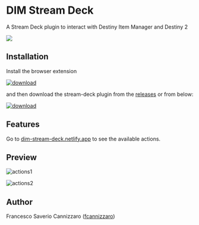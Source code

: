 # DIM Stream Deck

A Stream Deck plugin to interact with Destiny Item Manager and Destiny 2

[![](https://img.shields.io/badge/Stream%20Deck%20SDK-for%20Node.js-green)](https://github.com/stream-deck-for-node/sdk)

## Installation

Install the browser extension

[![download](https://github.com/fcannizzaro/com.dim.streamdeck/blob/main/media/extension.png?raw=true)](https://chrome.google.com/webstore/detail/odiiafbigbkmleijfhjgidbiefjolcmg)

and then download the stream-deck plugin from the [releases](https://github.com/fcannizzaro/com.dim.streamdeck/releases/latest)
or from below:

[![download](https://github.com/fcannizzaro/com.dim.streamdeck/blob/main/media/download.png?raw=true)](https://apps.elgato.com/plugins/com.dim.streamdeck)

## Features

Go to [dim-stream-deck.netlify.app](https://dim-stream-deck.netlify.app) to see the available actions.

## Preview

![actions1](https://github.com/fcannizzaro/com.dim.streamdeck/blob/main/media/preview.png?raw=true)

![actions2](https://github.com/fcannizzaro/com.dim.streamdeck/blob/main/media/preview-1.png?raw=true)

## Author

Francesco Saverio Cannizzaro ([fcannizzaro](https://github.com/fcannizzaro))
